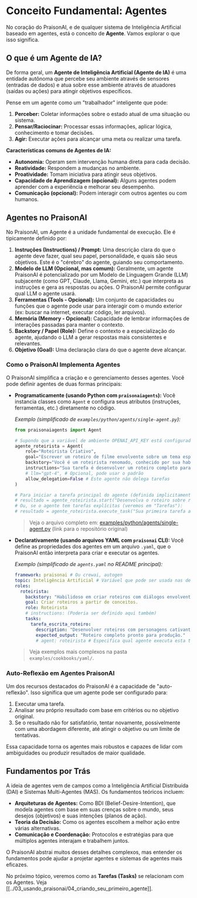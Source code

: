 # Conceito Fundamental: Agentes

No coração do PraisonAI, e de qualquer sistema de Inteligência Artificial baseado em agentes, está o conceito de **Agente**. Vamos explorar o que isso significa.

## O que é um Agente de IA?

De forma geral, um **Agente de Inteligência Artificial (Agente de IA)** é uma entidade autônoma que percebe seu ambiente através de sensores (entradas de dados) e atua sobre esse ambiente através de atuadores (saídas ou ações) para atingir objetivos específicos.

Pense em um agente como um "trabalhador" inteligente que pode:

1.  **Perceber:** Coletar informações sobre o estado atual de uma situação ou sistema.
2.  **Pensar/Raciocinar:** Processar essas informações, aplicar lógica, conhecimento e tomar decisões.
3.  **Agir:** Executar ações para alcançar uma meta ou realizar uma tarefa.

**Características comuns de Agentes de IA:**

*   **Autonomia:** Operam sem intervenção humana direta para cada decisão.
*   **Reatividade:** Respondem a mudanças no ambiente.
*   **Proatividade:** Tomam iniciativa para atingir seus objetivos.
*   **Capacidade de Aprendizagem (opcional):** Alguns agentes podem aprender com a experiência e melhorar seu desempenho.
*   **Comunicação (opcional):** Podem interagir com outros agentes ou com humanos.

## Agentes no PraisonAI

No PraisonAI, um Agente é a unidade fundamental de execução. Ele é tipicamente definido por:

1.  **Instruções (Instructions) / Prompt:** Uma descrição clara do que o agente deve fazer, qual seu papel, personalidade, e quais são seus objetivos. Este é o "cérebro" do agente, guiando seu comportamento.
2.  **Modelo de LLM (Opcional, mas comum):** Geralmente, um agente PraisonAI é potencializado por um Modelo de Linguagem Grande (LLM) subjacente (como GPT, Claude, Llama, Gemini, etc.) que interpreta as instruções e gera as respostas ou ações. O PraisonAI permite configurar qual LLM o agente usará.
3.  **Ferramentas (Tools - Opcional):** Um conjunto de capacidades ou funções que o agente pode usar para interagir com o mundo exterior (ex: buscar na internet, executar código, ler arquivos).
4.  **Memória (Memory - Opcional):** Capacidade de lembrar informações de interações passadas para manter o contexto.
5.  **Backstory / Papel (Role):** Define o contexto e a especialização do agente, ajudando o LLM a gerar respostas mais consistentes e relevantes.
6.  **Objetivo (Goal):** Uma declaração clara do que o agente deve alcançar.

### Como o PraisonAI Implementa Agentes

O PraisonAI simplifica a criação e o gerenciamento desses agentes. Você pode definir agentes de duas formas principais:

*   **Programaticamente (usando Python com `praisonaiagents`):**
    Você instancia classes como `Agent` e configura seus atributos (instruções, ferramentas, etc.) diretamente no código.

    *Exemplo (simplificado de `examples/python/agents/single-agent.py`):*
    ```python
    from praisonaiagents import Agent

    # Supondo que a variável de ambiente OPENAI_API_KEY está configurada
    agente_roteirista = Agent(
        role="Roteirista Criativo",
        goal="Escrever um roteiro de filme envolvente sobre um tema específico.",
        backstory="Você é um roteirista renomado, conhecido por sua habilidade em criar narrativas cativantes e diálogos impactantes.",
        instructions="Sua tarefa é desenvolver um roteiro completo para um filme sobre robôs explorando Marte. O roteiro deve incluir descrições de cena, diálogos e desenvolvimento de personagens.",
        # llm="gpt-4", # Opcional, pode usar o padrão
        allow_delegation=False # Este agente não delega tarefas
    )

    # Para iniciar a tarefa principal do agente (definida implicitamente pelo goal e instructions)
    # resultado = agente_roteirista.start("Desenvolva o roteiro sobre robôs em Marte.")
    # Ou, se o agente tem tarefas explícitas (veremos em "Tarefas"):
    # resultado = agente_roteirista.execute_task("Sua primeira tarefa aqui...")
    ```
    > Veja o arquivo completo em: [examples/python/agents/single-agent.py](https://github.com/MervinPraison/PraisonAI/blob/main/examples/python/agents/single-agent.py) (link para o repositório original)

*   **Declarativamente (usando arquivos YAML com `praisonai` CLI):**
    Você define as propriedades dos agentes em um arquivo `.yaml`, que o PraisonAI então interpreta para criar e executar os agentes.

    *Exemplo (simplificado de `agents.yaml` no README principal):*
    ```yaml
    framework: praisonai # Ou crewai, autogen
    topic: Inteligência Artificial # Variável que pode ser usada nas descrições
    roles:
      roteirista:
        backstory: "Habilidoso em criar roteiros com diálogos envolventes sobre {topic}."
        goal: Criar roteiros a partir de conceitos.
        role: Roteirista
        # instructions: (Poderia ser definido aqui também)
        tasks:
          tarefa_escrita_roteiro:
            description: "Desenvolver roteiros com personagens cativantes e diálogos sobre {topic}."
            expected_output: "Roteiro completo pronto para produção."
            # agent: roteirista # Especifica qual agente executa esta tarefa
    ```
    > Veja exemplos mais complexos na pasta `examples/cookbooks/yaml/`.

### Auto-Reflexão em Agentes PraisonAI

Um dos recursos destacados do PraisonAI é a capacidade de "auto-reflexão". Isso significa que um agente pode ser configurado para:
1. Executar uma tarefa.
2. Analisar seu próprio resultado com base em critérios ou no objetivo original.
3. Se o resultado não for satisfatório, tentar novamente, possivelmente com uma abordagem diferente, até atingir o objetivo ou um limite de tentativas.

Essa capacidade torna os agentes mais robustos e capazes de lidar com ambiguidades ou produzir resultados de maior qualidade.

## Fundamentos por Trás

A ideia de agentes vem de campos como a Inteligência Artificial Distribuída (DAI) e Sistemas Multi-Agentes (MAS). Os fundamentos teóricos incluem:

*   **Arquiteturas de Agentes:** Como BDI (Belief-Desire-Intention), que modela agentes com base em suas crenças sobre o mundo, seus desejos (objetivos) e suas intenções (planos de ação).
*   **Teoria da Decisão:** Como os agentes escolhem a melhor ação entre várias alternativas.
*   **Comunicação e Coordenação:** Protocolos e estratégias para que múltiplos agentes interajam e trabalhem juntos.

O PraisonAI abstrai muitos desses detalhes complexos, mas entender os fundamentos pode ajudar a projetar agentes e sistemas de agentes mais eficazes.

No próximo tópico, veremos como as **Tarefas (Tasks)** se relacionam com os Agentes.
Veja [[../03_usando_praisonai/04_criando_seu_primeiro_agente]].
